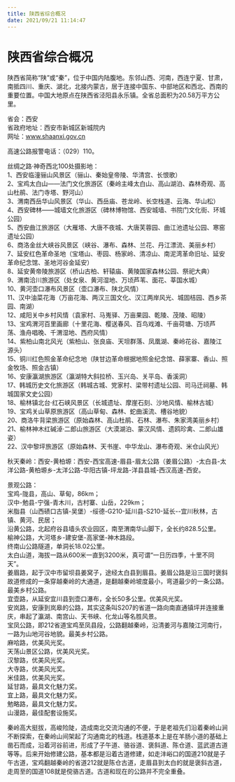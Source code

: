 ```yaml
---
title: 陕西省综合概况  
date: 2021/09/21 11:14:47  
---
```

  
# 陕西省综合概况  
陕西省简称“陕”或“秦”，位于中国内陆腹地。东邻山西、河南，西连宁夏、甘肃，南抵四川、重庆、湖北，北接内蒙古，居于连接中国东、中部地区和西北、西南的重要位置。中国大地原点在陕西省泾阳县永乐镇。全省总面积为20.58万平方公里。  

省会：西安  
省政府地址：西安市新城区新城院内  
网址：www.shaanxi.gov.cn  
  
高速公路报警电话：（029）110。  

丝绸之路·神奇西北100处摄影地：  
1、西安临潼骊山风景区（骊山、秦始皇帝陵、华清宫、长恨歌）  
2、宝鸡太白山——法门文化旅游区（秦岭主峰太白山、高山湖泊、森林奇观、高山杜鹃、法门寺塔、野河山）  
3、渭南西岳华山风景区（华山、西岳庙、苍龙岭、长空栈道、云海、华山松）  
4、西安碑林——城墙文化旅游区（碑林博物馆、西安城墙、书院门文化街、环城公园）  
5、西安曲江旅游区（大雁塔、大唐不夜城、大唐芙蓉园、曲江池遗址公园、寒窑遗址公园）  
6、商洛金丝大峡谷风景区（峡谷、瀑布、森林、兰花、丹江漂流、美丽乡村）  
7、延安红色革命圣地（宝塔山、枣园、杨家岭、清凉山、南泥湾革命旧址、延安革命纪念馆、圣地河谷金延安）  
8、延安黄帝陵旅游区（桥山古柏、轩辕庙、黄陵国家森林公园、祭祀大典）  
9、渭南洽川旅游区（处女泉、黄河湿地、万顷芦苇、面花、莘国水城）  
10、黄河壶口瀑布风景区（壶口瀑布、陕北风情）  
11、汉中油菜花海（万亩花海、两汉三国文化、汉江两岸风光、城固桔园、西乡茶园、南湖）  
12、咸阳关中乡村风情（袁家村、马嵬驿、万亩果园、乾陵、茂陵、昭陵）  
13、宝鸡渭河百里画廊（十里花海、樱送春风、百鸟戏滩、千亩荷塘、万顷芦荡、渔舟唱晚、千渭湿地、西府风情）  
14、紫柏山南北风光（紫柏山、张良庙、天坦群落、凤凰湖、秦岭花谷、嘉陵江源头）  
15、铜川红色照金革命纪念地（陕甘边革命根据地照金纪念馆、薛家寨、香山、照金牧场、照金古镇）  
16、安康瀛湖旅游区（瀛湖特大斜拉桥、玉兴岛、关平岛、香溪洞）  
17、韩城历史文化旅游区（韩城古城、党家村、梁带村遗址公园、司马迁祠墓、韩城国家文史公园）  
18、榆林镇北台·红石峡风景区（长城遗址、摩崖石刻、沙地风情、榆林古城）  
19、宝鸡关山草原旅游区（高山草甸、森林、蛇曲溪流、槽谷地貌）  
20、商洛牛背梁旅游区（原始森林、高山杜鹃、石林、瀑布、朱家湾美丽乡村）  
21、榆林神木红碱淖·二郎山旅游区（大漠湖泊、蒙汉风情、遗鸥珍禽、二郎山雄姿）  
22、汉中黎坪旅游区（原始森林、天书崖、中华龙山、瀑布奇观、米仓山风光）  

秋天秦岭：西安-黄柏塬：西安-西宝高速-眉县-眉太公路（姜眉公路）-太白县-太洋公路-黄柏塬乡-太洋公路-华阳古镇-坪龙路-洋县县城-西汉高速-西安。  

景观公路：  
宝鸡-陇县，高山、草甸，86km；  
汉中-勉县-宁强-青木川，古村寨、山岳，229km；  
米脂县（山西碛口古镇-吴堡）-绥德-G210-延川县-S210-延长--宜川秋林，古镇、黄河、民居；  
沿黄公路，北起府谷县墙头农业园区，南至渭南华山脚下，全长约828.5公里。  
榆神公路，大河塔乡-建安堡-高家堡-神木路段。  
终南山公路隧道，单洞长18.02公里。  
太白山道，海拔一路从600米一直到3200米，真可谓“一日历四季，十里不同天”。  
姜眉路，起于汉中市留坝县姜窝子，途经太白县到眉县。姜眉公路是沿三国时褒斜故道修成的一条穿越秦岭的大通道，是翻越秦岭坡度最小，弯道最少的一条公路。最美乡村公路。  
宜壶路，从延安宜川县到壶口瀑布，全长50多公里。优美风光奖。  
安岚路，安康到岚皋的公路，其实这条叫S207的省道一路向南直通镇坪并连接重庆，串起了瀛湖、南宫山、天书峡、化龙山等名胜风景。  
宝凤公路，即212省道宝鸡至凤县段，公路翻越秦岭，沿清姜河与嘉陵江河南行，一路为山地河谷地貌。最美乡村公路。  
麻哈路，优美风光奖。  
天荡山景区公路，优美风光奖。  
汉黎路，优美风光奖。  
大寺路，优美风光奖。  
米佳路，优美风光奖。  
延甘路，最具文化魅力奖。  
宜上路，最具文化魅力奖。  
勉略路，最具文化魅力奖。  
山漫路，最佳配套设施奖。  
  
秦岭高大挺拔，高峻险陡，造成南北交流沟通的不便，于是老祖先们沿着秦岭山涧不断探索，在秦岭山间架起了沟通南北的栈道。栈道基本上是在羊肠小道的基础上凿石而成，沿着河谷前进，形成了子午道、骆谷道、褒斜道、陈仓道、蓝武道古道等等。后来开始修建公路，基本都是沿着古道修建，如走沣峪口的国道210就是子午古道，宝鸡翻越秦岭的省道212就是陈仓古道，走眉县到太白的就是褒斜古道，走周至的国道108就是傥骆古道。古道和现在的公路并不完全重叠。  
